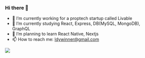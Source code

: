 ### Hi there 👋

- 🔭 I’m currently working for a proptech startup called Livable
- 🌱 I’m currently studying React, Express, DB(MySQL, MongoDB), GraphQL
- 🐶 I’m planning to learn React Native, Nextjs
- 📫 How to reach me: ldywinner@gmail.com

<!--START_SECTION:waka-->
<!--END_SECTION:waka-->

![](https://gh-hits.nomadcoders.workers.dev/view?username=$LDYWINNER)
